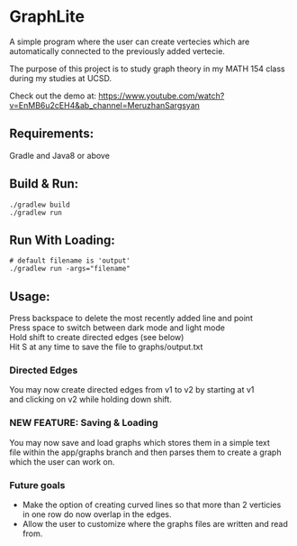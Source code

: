 # GraphLite

A simple program where the user can create vertecies which are automatically connected to the previously added vertecie.

The purpose of this project is to study graph theory in my MATH 154 class during my studies at UCSD.

Check out the demo at: https://www.youtube.com/watch?v=EnMB6u2cEH4&ab_channel=MeruzhanSargsyan

## Requirements:
Gradle and Java8 or above

## Build & Run:
```
./gradlew build
./gradlew run
```

## Run With Loading:
```
# default filename is 'output'
./gradlew run -args="filename"
```

## Usage:
Press backspace to delete the most recently added line and point <br>
Press space to switch between dark mode and light mode <br>
Hold shift to create directed edges (see below) <br>
Hit S at any time to save the file to graphs/output.txt

### Directed Edges
You may now create directed edges from v1 to v2 by starting at v1 <br>
and clicking on v2 while holding down shift.

### NEW FEATURE: Saving & Loading
You may now save and load graphs which stores them in a simple text <br>
file within the app/graphs branch and then parses them to create a graph <br>
which the user can work on.

### Future goals
<ul>
<li>Make the option of creating curved lines so that more than 2 verticies <br>
in one row do now overlap in the edges.
<li>Allow the user to customize where the graphs files are written and read from.
</ul>

